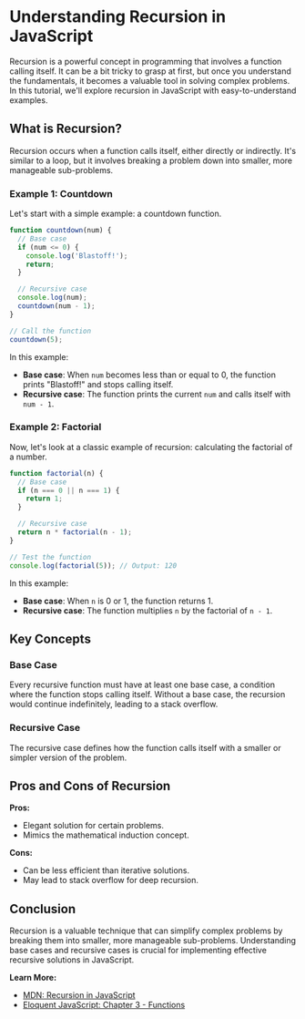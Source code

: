 # Understanding Recursion in JavaScript

Recursion is a powerful concept in programming that involves a function calling itself.
It can be a bit tricky to grasp at first, but once you understand the fundamentals, it becomes a valuable tool in solving complex problems.
In this tutorial, we'll explore recursion in JavaScript with easy-to-understand examples.

## What is Recursion?

Recursion occurs when a function calls itself, either directly or indirectly.
It's similar to a loop, but it involves breaking a problem down into smaller, more manageable sub-problems.

### Example 1: Countdown

Let's start with a simple example: a countdown function.

```javascript
function countdown(num) {
  // Base case
  if (num <= 0) {
    console.log('Blastoff!');
    return;
  }

  // Recursive case
  console.log(num);
  countdown(num - 1);
}

// Call the function
countdown(5);
```

In this example:

- **Base case**: When `num` becomes less than or equal to 0, the function prints "Blastoff!" and stops calling itself.
- **Recursive case**: The function prints the current `num` and calls itself with `num - 1`.

### Example 2: Factorial

Now, let's look at a classic example of recursion: calculating the factorial of a number.

```javascript
function factorial(n) {
  // Base case
  if (n === 0 || n === 1) {
    return 1;
  }

  // Recursive case
  return n * factorial(n - 1);
}

// Test the function
console.log(factorial(5)); // Output: 120
```

In this example:

- **Base case**: When `n` is 0 or 1, the function returns 1.
- **Recursive case**: The function multiplies `n` by the factorial of `n - 1`.

## Key Concepts

### Base Case

Every recursive function must have at least one base case, a condition where the function stops calling itself.
Without a base case, the recursion would continue indefinitely, leading to a stack overflow.

### Recursive Case

The recursive case defines how the function calls itself with a smaller or simpler version of the problem.

## Pros and Cons of Recursion

**Pros:**

- Elegant solution for certain problems.
- Mimics the mathematical induction concept.

**Cons:**

- Can be less efficient than iterative solutions.
- May lead to stack overflow for deep recursion.

## Conclusion

Recursion is a valuable technique that can simplify complex problems by breaking them into smaller, more manageable sub-problems.
Understanding base cases and recursive cases is crucial for implementing effective recursive solutions in JavaScript.

**Learn More:**

- [MDN: Recursion in JavaScript](https://developer.mozilla.org/en-US/docs/Web/JavaScript/Guide/Functions#recursion)
- [Eloquent JavaScript: Chapter 3 - Functions](https://eloquentjavascript.net/03_functions.html)
